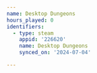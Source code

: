 ```yaml
---
name: Desktop Dungeons
hours_played: 0
identifiers:
  - type: steam
    appid: '226620'
    name: Desktop Dungeons
    synced_on: '2024-07-04'

---
```

